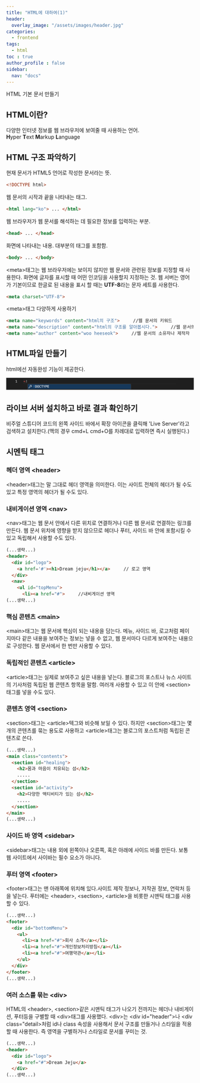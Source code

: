 ```yaml
---
title: "HTML에 대하여(1)"
header:
  overlay_image: "/assets/images/header.jpg"
categories:
  - frontend
tags:
  - html
toc : true
author_profile : false
sidebar:
  nav: "docs"
---
```

HTML 기본 문서 만들기

## HTML이란?

다양한 인터넷 정보를 웹 브라우저에 보여줄 때 사용하는 언어. <br> <b>H</b>yper <b>T</b>ext <b>M</b>arkup <b>L</b>anguage

## HTML 구조 파악하기

현재 문서가 HTML5 언어로 작성한 문서라는 뜻.
```html
<!DOCTYPE html>
```

웹 문서의 시작과 끝을 나타내는 태그.
```html
<html lang="ko"> ... </html>
```

웹 브라우저가 웹 문서를 해석하는 데 필요한 정보를 입력하는 부분.
```html
<head> ... </head>
```

화면에 나타내는 내용. 대부분의 태그를 포함함.
```html
<body> ... </body>
```

&lt;meta&gt;태그는 웹 브라우저에는 보이지 않지만 웹 문서와 관련된 정보를 지정할 때 사용한다. 화면에 글자를 표시할 때 어떤 인코딩을 사용할지 지정하는 것. 웹 서버는 영어가 기본이므로 한글로 된 내용을 표시 할 때는 <b>UTF-8</b>라는 문자 세트를 사용한다.
```html
<meta charset="UTF-8">
```
&lt;meta&gt;태그 다양하게 사용하기
```html
<meta name="keywords" content="html의 구조">     //웹 문서의 키워드
<meta name="description" content="html의 구조를 알아봅시다.">     //웹 문서의 설명
<meta name="author" content="woo heeseok">     //웹 문서의 소유자나 제작자
```

## HTML파일 만들기

html에선 자동완성 기능이 제공한다.

![image](/assets/images/secondpost(1).jpg)

## 라이브 서버 설치하고 바로 결과 확인하기

비주얼 스튜디어 코드의 왼쪽 사이드 바에서 확장 아이콘을 클릭해 'Live Server'라고 검색하고 설치한다.(맥의 경우 cmd+L cmd+O를 차례대로 입력하면 즉시 실행된다.)

## 시멘틱 태그

### 헤더 영역 &lt;header&gt;
&lt;header&gt;태그는 말 그대로 헤더 영역을 의미한다. 이는 사이트 전체의 헤더가 될 수도 있고 특정 영역의 헤더가 될 수도 있다.

### 내비게이션 영역 &lt;nav&gt;
&lt;nav&gt;태그는 웹 문서 안에서 다른 위치로 연결하거나 다른 웹 문서로 연결하는 링크를 만든다. 웹 문서 위치에 영향을 받지 않으므로 헤더나 푸터, 사이드 바 안에 포함시킬 수 있고 독립해서 사용할 수도 있다.
```html
(...생략...)
<header>
  <div id="logo">
    <a href='#'><h1>Dream jeju</h1></a>     // 로고 영역
  </div>
  <nav>
    <ul id="topMenu">
      <li><a href="#">     //내비게이션 영역
(...생략...)
```


### 핵심 콘텐츠 &lt;main&gt;
&lt;main&gt;태그는 웹 문서에 핵심이 되는 내용을 담는다. 메뉴, 사이드 바, 로고처럼 페이지마다 같은 내용을 보여주는 정보는 넣을 수 없고, 웹 문서마다 다르게 보여주는 내용으로 구성한다. 웹 문서에서 한 번만 사용할 수 있다.

### 독립적인 콘텐츠 &lt;article&gt;
&lt;article&gt;태그는 실제로 보여주고 싶은 내용을 넣는다. 블로그의 포스트나 뉴스 사이트의 기사처럼 독립된 웹 콘텐츠 항목을 말함. 여러개 사용할 수 있고 이 안에 &lt;section&gt;태그를 넣을 수도 있다.

### 콘텐츠 영역 &lt;section&gt;
&lt;section&gt;태그는 &lt;article&gt;텍그와 비슷해 보일 수 있다. 하지만 &lt;section&gt;태그는 몇 개의 콘텐츠를 묶는 용도로 사용하고 &lt;article&gt;태그는 블로그의 포스트처럼 독립된 콘텐츠로 쓴다.

```html
(...생략...)
<main class="contents">
  <section id="healing">
    <h2>몸과 마음이 치유되는 섬</h2>
    .....
  </section>
  <section id="activity">
    <h2>다양한 액티비티가 있는 섬</h2>
    .....
  </section>
</main>
(...생략...)
```

### 사이드 바 영역 &lt;sidebar&gt;
&lt;sidebar&gt;태그는 내용 외에 왼쪽이나 오른쪽, 혹은 아래에 사이드 바를 만든다. 보통 웹 사이트에서 사이바는 필수 요소가 아니다.

### 푸터 영역 &lt;footer&gt;
&lt;footer&gt;태그는 맨 아래쪽에 위치해 있다.사이트 제작 정보나, 저작권 정보, 연락처 등을 넣는다. 푸터에는 &lt;header&gt;, &lt;section&gt;, &lt;article&gt;을 비롯한 시맨틱 태그를 사용할 수 있다.

```html
(...생략...)
<footer>
  <div id="bottomMenu">
    <ul>
      <li><a href="#">회사 소개</a></li>
      <li><a href="#">개인정보처리방침</a></li>
      <li><a href="#">여행약관</a></li>
    </ul>
  </div>
</footer>
(...생략...)
```

### 여러 소스를 묶는 &lt;div&gt;
HTML의 &lt;header&gt;, &lt;section&gt;같은 시맨틱 태그가 나오기 전까지는 헤더나 내비게이션, 푸터등을 구별할 때 &lt;div&gt;태그를 사용했다. &lt;div&gt;는 &lt;div id="header"&gt;나 &lt;div class="detail&gt;처럼 id나 class 속성을 사용해서 문서 구조를 만들거나 스타일을 적용할 때 사용한다. 즉 영역을 구별하거나 스타일로 문서를 꾸미는 것.
```html
(...생략...)
<header>
  <div id="logo">
    <a href="#">Dream Jeju</a>
  </div>
(...생략...)
```







